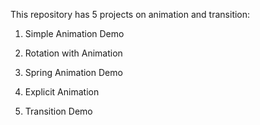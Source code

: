 This repository has 5 projects on animation and transition:

1. Simple Animation Demo

2. Rotation with Animation

3. Spring Animation Demo

4. Explicit Animation

5. Transition Demo
